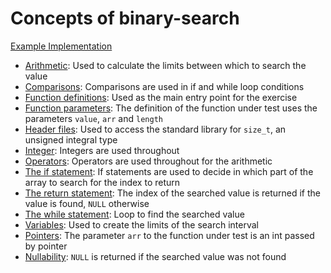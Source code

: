 # Concepts of binary-search

[Example Implementation](https://github.com/exercism/c/blob/master/exercises/binary-search/src/example.c)

- [Arithmetic](https://github.com/exercism/v3/blob/master/reference/concepts/arithmetic.md): Used to calculate the limits between which to search the value
- [Comparisons](https://github.com/exercism/v3/blob/master/reference/concepts/comparisons.md): Comparisons are used in if and while loop conditions
- [Function definitions](https://www.gnu.org/software/gnu-c-manual/gnu-c-manual.html#Function-Definitions): Used as the main entry point for the exercise
- [Function parameters](https://www.gnu.org/software/gnu-c-manual/gnu-c-manual.html#Function-Parameters): The definition of the function under test uses the parameters `value`, `arr` and `length`
- [Header files](https://www.gnu.org/software/libc/manual/html_mono/libc.html#Header-Files): Used to access the standard library for `size_t`, an unsigned integral type
- [Integer](https://github.com/exercism/v3/blob/master/reference/types/integer.md): Integers are used throughout
- [Operators](https://github.com/exercism/v3/blob/master/reference/concepts/operators.md): Operators are used throughout for the arithmetic
- [The if statement](https://www.gnu.org/software/gnu-c-manual/gnu-c-manual.html#The-if-Statement): If statements are used to decide in which part of the array to search for the index to return
- [The return statement](https://www.gnu.org/software/gnu-c-manual/gnu-c-manual.html#The-return-Statement): The index of the searched value is returned if the value is found, `NULL` otherwise
- [The while statement](https://www.gnu.org/software/gnu-c-manual/gnu-c-manual.html#The-while-Statement): Loop to find the searched value
- [Variables](https://github.com/exercism/v3/blob/master/reference/concepts/variables.md): Used to create the limits of the search interval
- [Pointers](https://www.gnu.org/software/gnu-c-manual/gnu-c-manual.html#Pointers): The parameter `arr` to the function under test is an int passed by pointer
- [Nullability](https://github.com/exercism/v3/blob/265953042ed67f5404f498656c2c23bdce708af5/reference/types/null.md): `NULL` is returned if the searched value was not found
